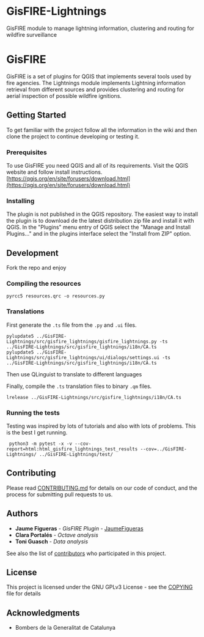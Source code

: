 # GisFIRE-Lightnings
GisFIRE module to manage lightning information, clustering and routing for wildfire surveillance

# GisFIRE

GisFIRE is a set of plugins for QGIS that implements several tools used by fire
agencies. The Lightnings module implements Lightning information retrieval from different
sources and provides clustering and routing for aerial inspection of possible
wildfire ignitions.

## Getting Started

To get familiar with the project follow all the information in the wiki and then
clone the project to continue developing or testing it.

### Prerequisites

To use GisFIRE you need QGIS and all of its requirements. Visit the QGIS website and follow 
install instructions.
[https://qgis.org/en/site/forusers/download.html](https://qgis.org/en/site/forusers/download.html)

### Installing

The plugin is not published in the QGIS repository. The easiest way to install the plugin is to download de the latest 
distribution zip file and install it with QGIS. In the "Plugins" menu entry of QGIS select the "Manage and Install 
Plugins..." and in the plugins interface select the "Install from ZIP" option.

## Development

Fork the repo and enjoy

### Compiling the resources

```console
pyrcc5 resources.qrc -o resources.py
```

### Translations

First generate the `.ts` file from the `.py` and `.ui` files.
```console
pylupdate5 ../GisFIRE-Lightnings/src/gisfire_lightnings/gisfire_lightnings.py -ts ../GisFIRE-Lightnings/src/gisfire_lightnings/i18n/CA.ts
pylupdate5 ../GisFIRE-Lightnings/src/gisfire_lightnings/ui/dialogs/settings.ui -ts ../GisFIRE-Lightnings/src/gisfire_lightnings/i18n/CA.ts
```

Then use QLinguist to translate to different languages

Finally, compile the `.ts` translation files to binary `.qm` files.
```console
lrelease ../GisFIRE-Lightnings/src/gisfire_lightnings/i18n/CA.ts
```
### Running the tests

Testing was inspired by lots of tutorials and also with lots of problems. This is the best I get running.
```console
 python3 -m pytest -x -v --cov-report=html:html_gisfire_lightnings_test_results --cov=../GisFIRE-Lightnings/ ../GisFIRE-Lightnings/test/
```

## Contributing

Please read [CONTRIBUTING.md](CONTRIBUTING.md) for details on our code of
conduct, and the process for submitting pull requests to us.

## Authors

* **Jaume Figueras** - *GisFIRE Plugin* - [JaumeFigueras](https://github.com/JaumeFigueras)
* **Clara Portalés** - *Octave analysis*
* **Toni Guasch** - *Data analysis*


See also the list of [contributors](https://github.com/JaumeFigueras/GisFIRE-Lightnings/contributors)
who participated in this project.

## License

This project is licensed under the GNU GPLv3 License - see the [COPYING](COPYING)
file for details

## Acknowledgments

* Bombers de la Generalitat de Catalunya
